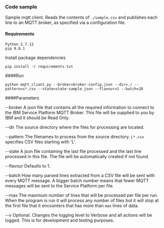 ### Code sample

Sample mqtt client. Reads the contents of `./sample.csv` and publishes each line to an MQTT broker, as specified via a configuration file.

#### Requirements
```
Python 2.7.12
pip 9.0.1
```

Install package dependencies
```
pip install -r requirements.txt
```

####Run 

```
python mqtt_client.py --broker=broker-config.json --dir=./ --pattern=s*.csv --state=state-sample.json --flavour=1 --batch=10 
```

####Parameters

--broker
A json file that contains all the required information to connect to the IBM Service Platform MQTT Broker. This file will be supplied to you by IBM and it should be Read Only.

--dir
The source directory where the files for processing are located.

--pattern
The filenames to process from the source directory. `L*.csv` specifies CSV files starting with 'L'.

--state
A json file containing the last file processed and the last line processed in this file. The file will be automatically created if not found.

--flavour
Defaults to 1.

--batch
How many parsed lines extracted from a CSV file will be sent with every MQTT message. A bigger batch number means that fewer MQTT messages will be sent to the Service Platform per file.

--max
The maximum number of lines that will be processed per file per run. When the program is run it will process any number of files but it will stop at the first file that it encounters that has more than `max` lines of data.

--v
Optional. Changes the logging level to Verbose and all actions will be logged. This is for development and testing purposes.




